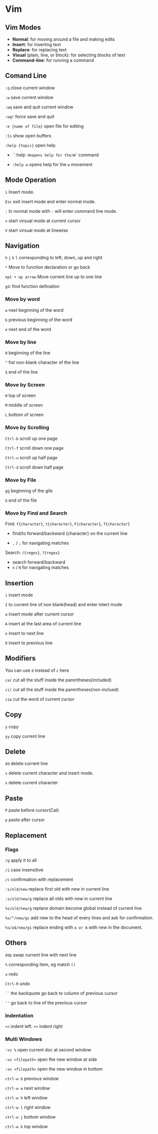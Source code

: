 # Vim

## Vim Modes

- **Normal**: for moving around a file and making edits
- **Insert**: for inserting text
- **Replace**: for replacing text
- **Visual** (plain, line, or block): for selecting blocks of text
- **Command-line**: for running a command

## Comand Line

`:q` close current window

`:w` save current window

`:wq` save and quit current window

`:wq!` force save and quit

`:e {name of file}` open file for editing

`:ls` show open buffers

`:help {topic}` open help

- ``:help :w` opens help for the `:w` command

- `:help w` opens help for the `w` movement

## Mode Operation

`i` Insert mode.

`Esc` exit insert mode and enter normal mode.

`:` In normal mode with `:` will enter command line mode.

`v` start virsual mode at current cursor

`V` start virsual mode at linewise

## Navigation

`h` `j` `k` `l` corresponding to left, down, up and right

`*` Move to function declaration or go back

`opt + up arrow` Move current line up to one line

`gd`: find function defination

### Move by word

`w` next beginning of the word 

`b` previous beginning of the word

`e` next end of the word

### Move by line

`0` beginning of the line

`^` fist non-blank character of the line

`$` end of the line

### Move by Screen

`H` top of screen

`M` middle of screen

`L` bottom of screen

### Move by Scrolling

`Ctrl-b` scroll up one page

`Ctrl-f` scroll down one page

`Ctrl-u` scroll up half page

`Ctrl-d` scroll down half page

### Move by File

`gg` beginning of the gile

`G` end of the file

###  Move by Find and Search

Find: `f{character}`, `t{character}`, `F{character}`, `T{character}`

- find/to forward/backward {character} on the current line

- `,` / `;` for navigating matches

Search: `/{regex}`, `?{regex}`

- search forward/backward
- `n` / `N` for navigating matches

## Insertion

`i` insert mode

`I` to current line of non blank(head) and enter intert mode

`a` insert mode after current cursor

`A` insert at the last area of current line

`o` insert to next line

`O` insert to previous line

## Modifiers

You can use `d` instead of `c` here

`ca(` cut all the stuff inside the parentheses(included)

`ci(` cut all the stuff inside the parentheses(non-inclued)

`ciw` cut the word of current cursor

## Copy

`y` copy

`yy` copy current line

## Delete

`dd` delete current line

`s` delete current character and insert mode.

`x` delete current character

## Paste

`P` paste before cursor(Cat)

`p` paste after cursor

## Replacement

### Flags

`/g` apply it to all

`/i` case insensitive

`/c` confirmation with replacement

`:s/old/new` replace first old with new in current line

`:s/old/new/g` replace all olds with new in current line

`%s/old/new/g` replace domain become global instead of current line

`%s/^/new/gc` add new to the head of every lines and ask for confirmation.

`%s/a$/new/gi` replace ending with `a or A` with new in the document.

## Others

`ddp` swap current line with next line

`%` corresponding item, eg match `()`

`u` redo

`Ctrl-R` undo

``` `` ``` the backquote go back to column of previous cursor

`''` go back to line of the previous cursor

### Indentation

`<<` indent left.  `>>` indent right

### Multi Windows

`:vs %` open current doc at second window

`:vs <filepath>` open the new window at side

`:sv <filepath>` open the new window in bottom

`ctrl-w b`   previous window

`ctrl-w w`   next window

`ctrl-w h`   left window

`ctrl-w l`   right window

`ctrl-w j`   bottom window

`ctrl-w k`   top window

